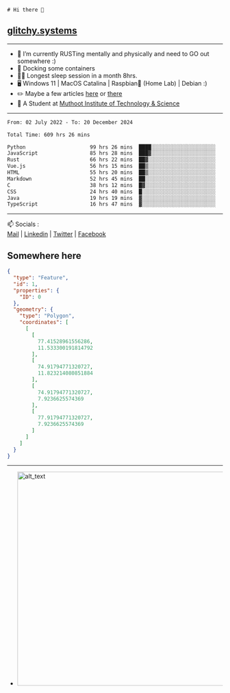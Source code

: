```
# Hi there 👋
```
## [glitchy.systems](https://glitchy.systems)
---

- 🌱 I’m currently RUSTing mentally and physically and need to GO out somewhere :)
- 🐋 Docking some containers
- 😶‍🌫️ Longest sleep session in a month 8hrs.
- 🖥️ Windows 11 | MacOS Catalina | Raspbian🥧 (Home Lab) | Debian :)
- ✏️ Maybe a few articles [here](https://medium.com/@advaithnarayanan8) or [there](https://medium.com/@advaithnarayanan8)
- 📑 A Student at [Muthoot Institute of Technology & Science](https://mgmits.ac.in/)



---

<!--START_SECTION:waka-->

```txt
From: 02 July 2022 - To: 20 December 2024

Total Time: 609 hrs 26 mins

Python                     99 hrs 26 mins  ████░░░░░░░░░░░░░░░░░░░░░   16.32 %
JavaScript                 85 hrs 28 mins  ███▓░░░░░░░░░░░░░░░░░░░░░   14.02 %
Rust                       66 hrs 22 mins  ██▓░░░░░░░░░░░░░░░░░░░░░░   10.89 %
Vue.js                     56 hrs 15 mins  ██▒░░░░░░░░░░░░░░░░░░░░░░   09.23 %
HTML                       55 hrs 20 mins  ██▒░░░░░░░░░░░░░░░░░░░░░░   09.08 %
Markdown                   52 hrs 45 mins  ██░░░░░░░░░░░░░░░░░░░░░░░   08.66 %
C                          38 hrs 12 mins  █▓░░░░░░░░░░░░░░░░░░░░░░░   06.27 %
CSS                        24 hrs 40 mins  █░░░░░░░░░░░░░░░░░░░░░░░░   04.05 %
Java                       19 hrs 19 mins  ▓░░░░░░░░░░░░░░░░░░░░░░░░   03.17 %
TypeScript                 16 hrs 47 mins  ▓░░░░░░░░░░░░░░░░░░░░░░░░   02.76 %
```

<!--END_SECTION:waka-->

---

📫 Socials :<br>
[Mail](mailto:advaith@glitchy.systems) | [Linkedin](https://www.linkedin.com/in/advaith-narayanan-a72152214/) | [Twitter](https://twitter.com/advaithnarayan) | [Facebook](https://screenmessage.com/qinq)

## Somewhere here

```geojson
{
  "type": "Feature",
  "id": 1,
  "properties": {
    "ID": 0
  },
  "geometry": {
    "type": "Polygon",
    "coordinates": [
      [
        [
          77.41528961556286,
          11.533300191814792
        ],
        [
          74.91794771320727,
          11.823214080851884
        ],
        [
          74.91794771320727,
          7.9236625574369
        ],
        [
          77.91794771320727,
          7.9236625574369
        ]
      ]
    ]
  }
}
```


--- 
- [<img alt="alt_text" width="500px" src="https://valid.x86.fr/cache/banner/xv24bv-6.png" />](https://valid.x86.fr/xv24bv)


